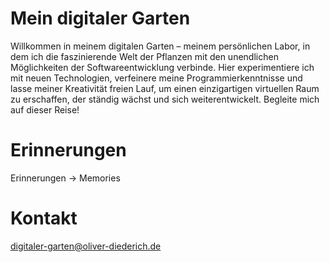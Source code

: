 # Mein digitaler Garten
Willkommen in meinem digitalen Garten – meinem persönlichen Labor, in dem ich die faszinierende Welt der Pflanzen mit den unendlichen Möglichkeiten der Softwareentwicklung verbinde. Hier experimentiere ich mit neuen Technologien, verfeinere meine Programmierkenntnisse und lasse meiner Kreativität freien Lauf, um einen einzigartigen virtuellen Raum zu erschaffen, der ständig wächst und sich weiterentwickelt. Begleite mich auf dieser Reise!

# Erinnerungen
Erinnerungen -> Memories

# Kontakt
<digitaler-garten@oliver-diederich.de>

